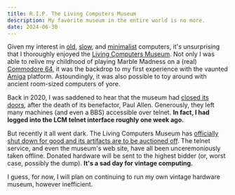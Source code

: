 ```yaml
---
title: R.I.P. The Living Computers Museum
description: My favorite museum in the entire world is no more.
date: 2024-06-30
---
```

Given my interest in [old](amiga-day-project-euler.md), [slow](../programming-languages/minimal-dev-env-3.md), and [minimalist](../programming-languages/minimal-dev-env.md) computers, it's unsurprising that I thoroughly enjoyed the [Living Computers Museum](https://en.wikipedia.org/wiki/Living_Computers:_Museum_%2B_Labs). Not only I was able to relive my childhood of playing Marble Madness on a (real) [Commodore 64](https://en.wikipedia.org/wiki/Commodore_64), it was the backdrop to my first experience with the vaunted [Amiga](https://en.wikipedia.org/wiki/Amiga) platform. Astoundingly, it was also possible to toy around with ancient room-sized computers of yore.

Back in 2020, I was saddened to hear that the museum had [closed its doors](https://seattlecollegian.com/paul-allens-living-computers-museum-remains-closed-after-years-despite-lifted-covid-restrictions/), after the death of its benefactor, Paul Allen. Generously, they left many machines (and even a BBS) accessible over telnet. **In fact, I had logged into the LCM telnet interface roughly one week ago.**

But recently it all went dark. The Living Computers Museum has [officially shut down for good and its artifacts are to be auctioned off](https://hackaday.com/2024/06/25/paul-allens-living-computers-museum-and-labs-to-be-auctioned/). The telnet service, and even the museum's web site, have all been unceremoniously taken offline. Donated hardware will be sent to the highest bidder (or, worst case, possibly the dump). **It's a sad day for vintage computing.**

I guess, for now, I will plan on continuing to run my own vintage hardware museum, however inefficient.
